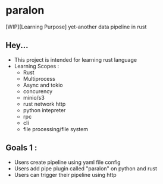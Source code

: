 # paralon
[WIP][Learning Purpose] yet-another data pipeline in rust

## Hey...
- This project is intended for learning rust language
- Learning Scopes :
  - Rust
  - Multiprocess
  - Async and tokio
  - concurency
  - minio/s3
  - rust network http
  - python intepreter
  - rpc
  - cli
  - file processing/file system
  
  
 ## Goals 1 :
 - Users create pipeline using yaml file config
 - Users add pipe plugin called "paralon" on python and rust
 - Users can trigger their pipeline using http
